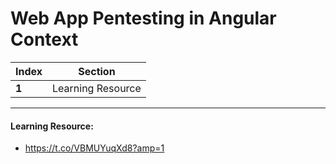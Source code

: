 # Web App Pentesting in Angular Context 

Index | Section
--- | ---
**1** | Learning Resource

___


#### Learning Resource: 

* https://t.co/VBMUYuqXd8?amp=1